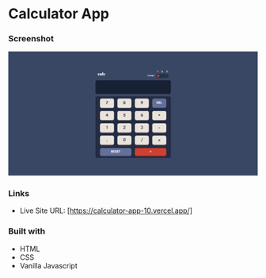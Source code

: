 # Calculator App

### Screenshot

![](screenshot/Screenshot.png)

### Links

- Live Site URL: [https://calculator-app-10.vercel.app/]

### Built with

- HTML
- CSS
- Vanilla Javascript

